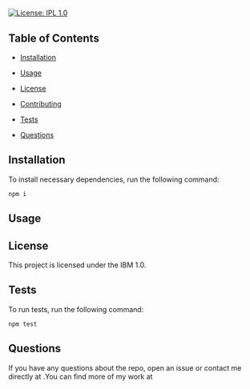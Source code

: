 #

[![License: IPL 1.0](https://img.shields.io/badge/License-IPL%201.0-blue.svg)](https://opensource.org/licenses/IPL-1.0)


##


## Table of Contents

* [Installation](#installation)


* [Usage](#usage)


* [License](#license)


* [Contributing](#contributing)


* [Tests](#tests)


* [Questions](#questions)



## Installation
      
To install necessary dependencies, run the following command: 

```
npm i
```

## Usage



## License

This project is licensed under the IBM 1.0.

## Tests

To run tests, run the following command:

```
npm test
```

## Questions
If you have any questions about the repo, open an issue or contact me directly at .You can find more of my work at []()
